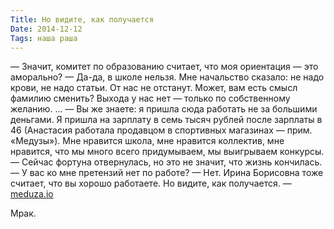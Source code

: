 ```yaml
---
Title: Но видите, как получается
Date: 2014-12-12
Tags: наша раша
---
```


— Значит, комитет по образованию считает, что моя ориентация — это аморально?
— Да-да, в школе нельзя. Мне начальство сказало: не надо крови, не надо статьи. От нас не отстанут. Может, вам есть смысл фамилию сменить? Выхода у нас нет — только по собственному желанию.
...
— Вы же знаете: я пришла сюда работать не за большими деньгами. Я пришла на зарплату в семь тысяч рублей после зарплаты в 46 (Анастасия работала продавцом в спортивных магазинах — прим. «Медузы»). Мне нравится школа, мне нравится коллектив, мне нравится, что мы много всего придумываем, мы выигрываем конкурсы.
— Сейчас фортуна отвернулась, но это не значит, что жизнь кончилась.
— У вас ко мне претензий нет по работе?
— Нет. Ирина Борисовна тоже считает, что вы хорошо работаете. Но видите, как получается. — [meduza.io](https://meduza.io/feature/2014/12/12/moya-orientatsiya-eto-amoralno)

Мрак.